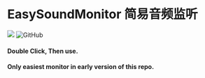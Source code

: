 # EasySoundMonitor 简易音频监听

![](https://img.shields.io/badge/python-v3.10-blue)
![GitHub](https://img.shields.io/github/license/caikun233/EasySoundMonitor)

#### Double Click, Then use.

#### Only easiest monitor in early version of this repo.

